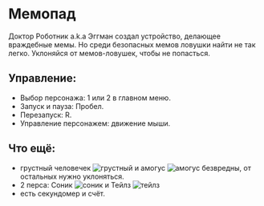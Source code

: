# Мемопад
Доктор Роботник a.k.a Эггман создал устройство, делающее враждебные мемы. Но среди безопасных мемов ловушки найти не так легко. Уклоняйся от мемов-ловушек, чтобы не попасться.
## Управление:
- Выбор персонажа: 1 или 2 в главном меню.
- Запуск и пауза: Пробел.
- Перезапуск: R.
- Управление персонажем: движение мыши.


## Что ещё:
- грустный человечек ![грустный](https://github.com/keXa2008/memopad/blob/main/7.png) и амогус ![амогус](https://github.com/keXa2008/memopad/blob/main/11.png) безвредны, от остальных нужно уклоняться. 
- 2 перса: Соник ![соник](https://github.com/keXa2008/memopad/blob/main/sonic.png) и Тейлз ![тейлз](https://github.com/keXa2008/memopad/blob/main/tails.png)
- есть секундомер и счёт.
